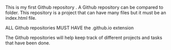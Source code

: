 This is my first Github repository . A Github repository can be compared to  folder. This repository is a project that can have many files but it must be an index.html file.

ALL Github repositories MUST HAVE the .github.io extension

The Github repositories will help keep track of different projects and tasks that have been done.
